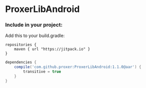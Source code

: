 # ProxerLibAndroid

### Include in your project:

Add this to your build.gradle:

```grrovy
repositories {
    maven { url "https://jitpack.io" }
}
```

```groovy
dependencies {
    compile('com.github.proxer:ProxerLibAndroid:1.1.0@aar') {
        transitive = true
    }
}
```

